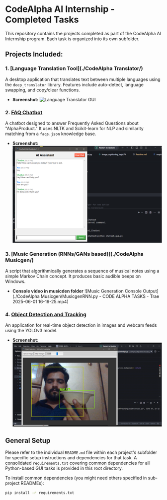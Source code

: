 # CodeAlpha AI Internship - Completed Tasks

This repository contains the projects completed as part of the CodeAlpha AI Internship program. Each task is organized into its own subfolder.

## Projects Included:

### 1. [Language Translation Tool](./CodeAlpha Translator/)
A desktop application that translates text between multiple languages using the `deep_translator` library. Features include auto-detect, language swapping, and copy/clear functions.
*   **Screenshot:** 
    ![Language Translator GUI](./CodeAlpha_Translator/translation.png) 
    

### 2. [FAQ Chatbot](./CodeAlpha_FAQchatbot/)
A chatbot designed to answer Frequently Asked Questions about "AlphaProduct." It uses NLTK and Scikit-learn for NLP and similarity matching from a `faqs.json` knowledge base.
*   **Screenshot:** 
    ![FAQ Chatbot GUI](./CodeAlpha_FAQchatbot\Chatbot.png)
    

### 3. [Music Generation (RNNs/GANs based)](./CodeAlpha Musicgen/)
A script that algorithmically generates a sequence of musical notes using a simple Markov Chain concept. It produces basic audible beeps on Windows.
*   **Console video in musicden folder** 
    ![Music Generation Console Output](./CodeAlpha Musicgen\MusicgenRNN.py - CODE ALPHA TASKS - Trae 2025-06-01 16-19-25.mp4)
   

### 4. [Object Detection and Tracking](./CodeAlpha_ObjectDetectTracking/)
An application for real-time object detection in images and webcam feeds using the YOLOv3 model.
*   **Screenshot:** 
    ![Object Detection GUI](./CodeAlpha_ObjectDetectTracking/objdetectss.png)
    

## General Setup
Please refer to the individual `README.md` file within each project's subfolder for specific setup instructions and dependencies for that task. A consolidated `requirements.txt` covering common dependencies for all Python-based GUI tasks is provided in this root directory.

To install common dependencies (you might need others specified in sub-project READMEs):
```bash
pip install -r requirements.txt 
